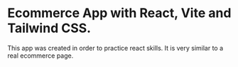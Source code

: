 # Ecommerce App with React, Vite and Tailwind CSS.

This app was created in order to practice react skills. It is very similar to a 
real ecommerce page.
